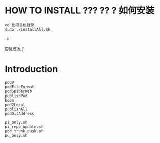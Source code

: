 <!--
 * @Author: Mamba24 akateason@qq.com
 * @Date: 2022-08-16 20:45:07
 * @LastEditors: Mamba24 akateason@qq.com
 * @LastEditTime: 2022-12-04 14:18:09
 * @FilePath: /GoScriptPlayground/readme.md
 * @Description: 
 * 
 * Copyright (c) 2022 by Mamba24 akateason@qq.com, All Rights Reserved. 
-->

# HOW TO INSTALL ??? ?? ? 如何安装

```
cd 到项目根目录
sudo ./installAll.sh
 ```
 ->
 ```
安装成功.🚀
```


# Introduction
```
podV
podFileFormat
podSpiderWeb
publishPod
boom
pod2Local
publishAll
podGitAddress

pi_only.sh
pi_repo_update.sh
pod_trunk_push.sh
pu_only.sh
```
